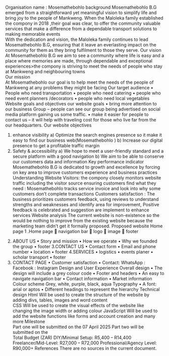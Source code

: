 
Organisation name :
 Mosemathebohlo
background
Mosemathebohlo B.G emerged from a straightforward yet meaningful vision to simplify life and bring joy to the people of Mankweng. When the Maloleka family established the compony in 2018 ,their goal was clear, to offer the community valuable services that make a difference from a dependable transport solutions to making memorable events  
With the dedication and vision, the Maloleka family continues to lead Mosemathebohlo B.G, ensuring that it leave an everlasting impact on the community for them as they bring fulfilment to those they serve.
 Our vision
At Mosemathebohlo B.G we aim to see a community where life is easy and a place where memories are made, through dependable and exceptional experiences>the compony is striving to meet the needs of people who stay at Mankweng and neighbouring towns  
Our mission   
At Mosemathebohlo our goal is to help meet the needs of the people of Mankweng at any problems they might be facing 
Our target audience
•	People who need transportation
•	people who need catering 
•	people who need event planners /decorators
•	people who need local vegetables 
Website goals and objectives
our website goals 
•	bring more attention to our business Group – people can see our group being advertised on social media platform gaining us some traffic.
•	make it easier for people to contact us – it will help with traveling cost for those who live far from the our headquarters. 
Our website objectives
1)	enhance visibility 
a)	Optimize the search engines presence so it make it easy to find our business web(Mosemathebohlo ) 
b)	Increase our digital presence to get a profitable traffic margin 
2)	Safety & accessibility 
a)	We hope to meet a user-friendly standard and a secure platform with a good navigation
b)	We aim to be able to conserve our customers data and information
Key performance indicator 
Mosemathebohlo B.G is dedicated to growth and excellence by forcing on key area to improve customers experience and business practices
Understanding Website Visitors: 
the compony closely monitors website traffic including the visitor source 
ensuring customers find what they need : 
Mosemathebohlo tracks service invoice and look into why some customers don’t complete transactions
Customers satisfaction :
The business prioritizes customers feedback, using reviews to understand strengths and weaknesses and identify area for improvement, Positive feedback is celebrated and suggestion are   implement to enhance services 
Website analysis
The current website is non-existence so the would be nothing to improve from the existing website because the marketing team didn’t get it formally proposed.
Proposed website
Home page 
1 .Home page 
	navigation bar 
	logo 
	image
	footer
2. ABOUT US 
•	Story and mission 
•	How we operate 
•	Why we founded the group
•	footer
3.CONTACT US 
•	Contact form 
•	Email and phone number 
•	location 
•	footer
4.SERVICES 
•	logistics
•	events planer
•	scholar transport
•	footer
5. CONTACT PAGE 
•	Customer satisfaction 
•	Contact: WhatsApp
    : Facebook
    : Instagram
Design and User Experience 
Overall design
•	The design will include a grey colour code 
•	Footer and headers
•	An easy to navigate navigation bar
•	Contact information
•	Market information
Colour scheme 
Grey, white, purple, black, aqua 
Typography
•	A font: arial or aptos 
•	Different headings to represent the hierarchy
Technical design
Html
Will be used to create the structure of the website by adding divs, tables, images and word content  
CSS 
Will be used to create the visual effects of the website like changing the image width or adding colour 
JavaScript
Will be used to add the website functions like forms and account creation and many more 
Milestone  
Part one will be submitted on the 07 April 2025
Part two will be submitted on the  
Total Budget  (ZAR)
DIY/Minimal Setup: R5,400 – R14,400
Freelancer/Mid-Level: R27,000 – R72,000
Professional/Agency Level: R90,000+
References
There are no sources in the current document.
